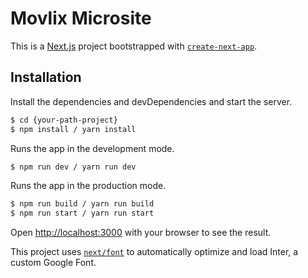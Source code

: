 # Movlix Microsite

This is a [Next.js](https://nextjs.org/) project bootstrapped with [`create-next-app`](https://github.com/vercel/next.js/tree/canary/packages/create-next-app).

## Installation

Install the dependencies and devDependencies and start the server.

```sh
$ cd {your-path-project}
$ npm install / yarn install
```

Runs the app in the development mode.

```sh
$ npm run dev / yarn run dev
```

Runs the app in the production mode.

```sh
$ npm run build / yarn run build
$ npm run start / yarn run start
```

Open [http://localhost:3000](http://localhost:3000) with your browser to see the result.

This project uses [`next/font`](https://nextjs.org/docs/basic-features/font-optimization) to automatically optimize and load Inter, a custom Google Font.
